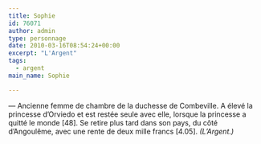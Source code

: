 ```yaml
---
title: Sophie
id: 76071
author: admin
type: personnage
date: 2010-03-16T08:54:24+00:00
excerpt: "L'Argent"
tags:
  - argent
main_name: Sophie

---
```

— Ancienne femme de chambre de la duchesse de Combeville. A élevé la princesse d&rsquo;Orviedo et est restée seule avec elle, lorsque la princesse a quitté le monde [48]. Se retire plus tard dans son pays, du côté d&rsquo;Angoulême, avec une rente de deux mille francs [4.05]. _(L&rsquo;Argent.)_
